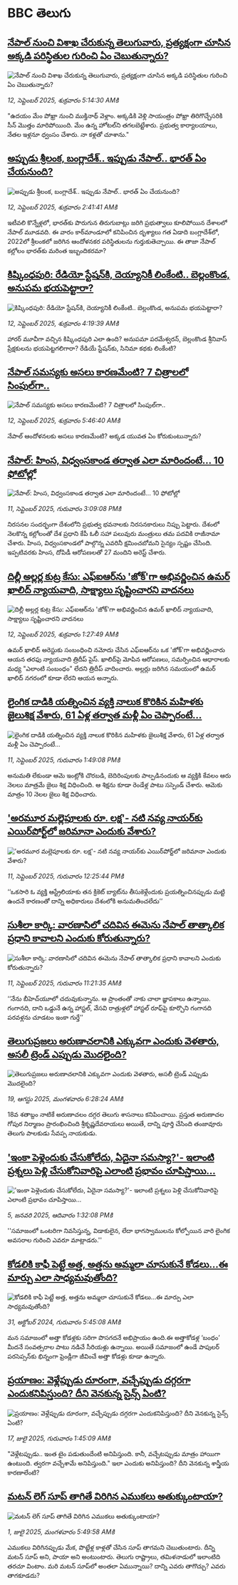 # BBC తెలుగు## [నేపాల్ నుంచి విశాఖ చేరుకున్న తెలుగువారు, ప్రత్యక్షంగా చూసిన అక్కడి పరిస్థితుల గురించి ఏం చెబుతున్నారు? ](https://www.bbc.com/telugu/articles/cr4q2l5yg1vo?at_medium=RSS&at_campaign=rss?at_campaign=githubrss)![నేపాల్ నుంచి విశాఖ చేరుకున్న తెలుగువారు, ప్రత్యక్షంగా చూసిన అక్కడి పరిస్థితుల గురించి ఏం చెబుతున్నారు? ](https://ichef.bbci.co.uk/ace/ws/240/cpsprodpb/ae8c/live/171a20a0-8f96-11f0-8aff-712b773d3144.jpg)_12, సెప్టెంబర్ 2025, శుక్రవారం 5:14:30 AMకి_"ఉదయం మేం పోఖ్రా నుంచి ముక్తినాథ్ వెళ్లాం. అక్కడికి వెళ్లి సాయంత్రం పోఖ్రా తిరిగొచ్చేసరికి సీన్ మొత్తం మారిపోయింది. మేం ఉన్న హోటల్‌ని తగలబెట్టేశారు. ప్రభుత్వ కార్యాలయాలు, నేతల ఇళ్లనూ ధ్వంసం చేశారు. నా కళ్లతో చూశాను."## [అప్పుడు శ్రీలంక, బంగ్లాదేశ్.. ఇప్పుడు నేపాల్.. భారత్ ఏం చేయనుంది?](https://www.bbc.com/telugu/articles/c8643npw84xo?at_medium=RSS&at_campaign=rss?at_campaign=githubrss)![అప్పుడు శ్రీలంక, బంగ్లాదేశ్.. ఇప్పుడు నేపాల్.. భారత్ ఏం చేయనుంది?](https://ichef.bbci.co.uk/ace/ws/240/cpsprodpb/45c2/live/67499cf0-8f18-11f0-84c8-99de564f0440.jpg)_12, సెప్టెంబర్ 2025, శుక్రవారం 2:41:41 AMకి_ఇటీవలి కొన్నేళ్లలో, భారత్‌కు పొరుగున తిరుగుబాట్లు జరిగి ప్రభుత్వాలు కూలిపోయిన దేశాలలో నేపాల్ మూడవది. ఈ వారం కాఠ్‌మాండూలో కనిపించిన దృశ్యాలు గత ఏడాది బంగ్లాదేశ్‌లో, 2022లో శ్రీలంకలో జరిగిన ఆందోళనకర పరిస్థితులను గుర్తుకుతెచ్చాయి. ఈ తాజా నేపాల్ కల్లోలం భారత్‌కు మరింత ఇబ్బందికరమా?## [కిష్కింధపురి: రేడియో స్టేషన్‌కి, దెయ్యానికీ లింకేంటి.. బెల్లంకొండ, అనుపమ భయపెట్టారా?](https://www.bbc.com/telugu/articles/c98e1dl5rw1o?at_medium=RSS&at_campaign=rss?at_campaign=githubrss)![కిష్కింధపురి: రేడియో స్టేషన్‌కి, దెయ్యానికీ లింకేంటి.. బెల్లంకొండ, అనుపమ భయపెట్టారా?](https://ichef.bbci.co.uk/ace/ws/240/cpsprodpb/d081/live/405389f0-8f8e-11f0-965e-3d9a26f202e5.png)_12, సెప్టెంబర్ 2025, శుక్రవారం 4:19:39 AMకి_హారర్ మూవీగా వచ్చిన కిష్కింధపురి ఎలా ఉంది? అనుపమా పరమేశ్వరన్, బెల్లంకొండ శ్రీనివాస్ ప్రేక్షకులను భయపెట్టగలిగారా? రేడియే స్టేషన్‌కు, సినిమా కథకు లింకేంటి?## [నేపాల్‌ సమస్యకు అసలు కారణమేంటి? 7 చిత్రాలలో సింపుల్‌గా..](https://www.bbc.com/telugu/articles/cg5ed2dvey2o?at_medium=RSS&at_campaign=rss?at_campaign=githubrss)![నేపాల్‌ సమస్యకు అసలు కారణమేంటి? 7 చిత్రాలలో సింపుల్‌గా..](https://ichef.bbci.co.uk/ace/standard/240/cpsprodpb/b2b5/live/aa2f20c0-8fa0-11f0-9cf6-cbf3e73ce2b9.jpg)_12, సెప్టెంబర్ 2025, శుక్రవారం 5:46:40 AMకి_నేపాల్ ఆందోళనలకు అసలు కారణమేంటి? అక్కడ యువత ఏం కోరుకుంటున్నారు?## [నేపాల్: హింస, విధ్వంసకాండ తర్వాత ఎలా మారిందంటే... 10 ఫోటోల్లో ](https://www.bbc.com/telugu/articles/c3w5803n2j8o?at_medium=RSS&at_campaign=rss?at_campaign=githubrss)![నేపాల్: హింస, విధ్వంసకాండ తర్వాత ఎలా మారిందంటే... 10 ఫోటోల్లో ](https://ichef.bbci.co.uk/ace/standard/240/cpsprodpb/2708/live/d39b8f20-8f23-11f0-9cf6-cbf3e73ce2b9.jpg)_11, సెప్టెంబర్ 2025, గురువారం 3:09:08 PMకి_నిరసనల సందర్భంగా దేశంలోని ప్రభుత్వ భవనాలకు నిరసనకారులు నిప్పు పెట్టారు.
దేశంలో నెలకొన్న కల్లోలంతో దేశ ప్రధాని కేపీ ఓలీ సహా పలువురు మంత్రులు తమ పదవికి రాజీనామా చేశారు. హింస, విధ్వంసకాండలో పాల్గొన్న ఎవరినీ క్షమించబోమని సైన్యం స్పష్టం చేసింది. ఇప్పటివరకు హింస, దోపిడీ ఆరోపణలతో 27 మందిని అరెస్ట్ చేశారు.## [దిల్లీ అల్లర్ల కుట్ర కేసు: ఎఫ్‌ఐఆర్‌ను 'జోక్'గా అభివర్ణించిన ఉమర్ ఖాలిద్ న్యాయవాది, సాక్ష్యాలు సృష్టించారని వాదనలు](https://www.bbc.com/telugu/articles/cy7y5g721vdo?at_medium=RSS&at_campaign=rss?at_campaign=githubrss)![దిల్లీ అల్లర్ల కుట్ర కేసు: ఎఫ్‌ఐఆర్‌ను 'జోక్'గా అభివర్ణించిన ఉమర్ ఖాలిద్ న్యాయవాది, సాక్ష్యాలు సృష్టించారని వాదనలు](https://ichef.bbci.co.uk/ace/ws/240/cpsprodpb/a486/live/cb0528c0-87c7-11f0-9cf6-cbf3e73ce2b9.jpg)_12, సెప్టెంబర్ 2025, శుక్రవారం 1:27:49 AMకి_ఉమర్ ఖాలిద్ అరెస్టుకు సంబంధించి నమోదు చేసిన ఎఫ్‌ఐఆర్‌ను ఒక 'జోక్'గా అభివర్ణించారు ఆయన తరఫు న్యాయవాది త్రిదీప్ పైస్. ఖాలిద్‌పై మోపిన ఆరోపణలు, సమర్పించిన ఆధారాలకు మధ్య "ఎలాంటి సంబంధం" లేదని త్రిదీప్ వాదించారు. అల్లర్లు జరిగిన సమయంలో ఉమర్ ఖాలిద్ నగరంలో కూడా లేరని ఆయన అన్నారు.## [లైంగిక దాడికి యత్నించిన వ్యక్తి నాలుక కొరికిన మహిళకు జైలుశిక్ష వేశారు, 61 ఏళ్ల తర్వాత మళ్లీ ఏం చెప్పారంటే...](https://www.bbc.com/telugu/articles/cp8jq3r1lj6o?at_medium=RSS&at_campaign=rss?at_campaign=githubrss)![లైంగిక దాడికి యత్నించిన వ్యక్తి నాలుక కొరికిన మహిళకు జైలుశిక్ష వేశారు, 61 ఏళ్ల తర్వాత మళ్లీ ఏం చెప్పారంటే...](https://ichef.bbci.co.uk/ace/ws/240/cpsprodpb/d04e/live/aeeda8a0-8e3f-11f0-9cf6-cbf3e73ce2b9.jpg)_11, సెప్టెంబర్ 2025, గురువారం 1:49:08 PMకి_అనుమతి లేకుండా ఆమె ఇంట్లోకి చొరబడి, బెదిరింపులకు పాల్పడినందుకు ఆ వ్యక్తికి కేవలం ఆరు నెలలు మాత్రమే జైలు శిక్ష విధించింది. ఆ శిక్షను కూడా రెండేళ్ల పాటు సస్పెండ్ చేశారు. ఆమెకు మాత్రం 10 నెలల జైలు శిక్ష విధించారు.## ['అరమూర మల్లెపూలకు రూ. లక్ష'- నటి నవ్య నాయర్‌కు ఎయిర్‌పోర్ట్‌లో జరిమానా ఎందుకు వేశారు?](https://www.bbc.com/telugu/articles/cgl1yprg574o?at_medium=RSS&at_campaign=rss?at_campaign=githubrss)!['అరమూర మల్లెపూలకు రూ. లక్ష'- నటి నవ్య నాయర్‌కు ఎయిర్‌పోర్ట్‌లో జరిమానా ఎందుకు వేశారు?](https://ichef.bbci.co.uk/ace/standard/240/cpsprodpb/eb10/live/111d23e0-8f0b-11f0-b391-6936825093bd.jpg)_11, సెప్టెంబర్ 2025, గురువారం 12:25:44 PMకి_‘‘ఒకసారి ఓ వ్యక్తి ఆస్ట్రేలియాకు తన క్రికెట్ బ్యాట్‌ను తీసుకెళ్లేందుకు ప్రయత్నించినప్పుడు మట్టి ఉందనే కారణంతో దాన్ని అధికారులు దేశంలోకి అనుమతించలేదు’’## [సుశీలా కార్కి: వారణాసిలో చదివిన ఈమెను నేపాల్‌ తాత్కాలిక ప్రధాని కావాలని ఎందుకు కోరుతున్నారు?](https://www.bbc.com/telugu/articles/cp8wk1np2g1o?at_medium=RSS&at_campaign=rss?at_campaign=githubrss)![సుశీలా కార్కి: వారణాసిలో చదివిన ఈమెను నేపాల్‌ తాత్కాలిక ప్రధాని కావాలని ఎందుకు కోరుతున్నారు?](https://ichef.bbci.co.uk/ace/ws/240/cpsprodpb/256f/live/92b72650-8efa-11f0-ad1d-477615c292d0.jpg)_11, సెప్టెంబర్ 2025, గురువారం 11:21:35 AMకి_‘‘నేను బీహెచ్‌యూలో చదువుకున్నాను. ఆ ప్రాంతంతో నాకు చాలా జ్ఞాపకాలు ఉన్నాయి. గంగానది, దాని ఒడ్డునే ఉన్న హాస్టల్, వేసవి రాత్రుళ్లలో హాస్టల్ రూఫ్‌పై కూర్చొని గంగానది పరవళ్లను చూడటం ఇంకా గుర్తే’’## [తెలుగుప్రజలు అరుణాచలానికి ఎక్కువగా ఎందుకు వెళతారు, అసలీ ట్రెండ్ ఎప్పుడు మొదలైంది? ](https://www.bbc.com/telugu/articles/c8jp32zrzxpo?at_medium=RSS&at_campaign=rss?at_campaign=githubrss)![తెలుగుప్రజలు అరుణాచలానికి ఎక్కువగా ఎందుకు వెళతారు, అసలీ ట్రెండ్ ఎప్పుడు మొదలైంది? ](https://ichef.bbci.co.uk/ace/ws/240/cpsprodpb/cf2d/live/01932bf0-7d85-11f0-98a0-956f61945264.jpg)_19, ఆగస్టు 2025, మంగళవారం 6:28:24 AMకి_18వ శతాబ్దం నాటికే అరుణాచలం దగ్గర తెలుగు శాసనాలు కనిపించాయి. ప్రస్తుత అరుణాచల గోపుర నిర్మాణం ప్రారంభించింది శ్రీకృష్ణదేవరాయలు అయితే, దాన్ని పూర్తి చేసింది తంజావూరు తెలుగు పాలకుడు సేవప్ప నాయకుడు.## ['ఇంకా పెళ్లెందుకు చేసుకోలేదు, ఏదైనా సమస్యా?'- ఇలాంటి ప్రశ్నలు పెళ్లి చేసుకోనివారిపై ఎలాంటి ప్రభావం చూపిస్తాయి... ](https://www.bbc.com/telugu/articles/cgq1w3lz7yyo?at_medium=RSS&at_campaign=rss?at_campaign=githubrss)!['ఇంకా పెళ్లెందుకు చేసుకోలేదు, ఏదైనా సమస్యా?'- ఇలాంటి ప్రశ్నలు పెళ్లి చేసుకోనివారిపై ఎలాంటి ప్రభావం చూపిస్తాయి... ](https://ichef.bbci.co.uk/ace/ws/240/cpsprodpb/f6de/live/72c94a60-cb3e-11ef-87df-d575b9a434a4.jpg)_5, జనవరి 2025, ఆదివారం 1:32:08 PMకి_''సమాజంలో ఒంటరిగా నివసిస్తున్న, విడాకులైన, లేదా భాగస్వాములను కోల్పోయిన వారి లైంగిక అవసరాల గురించి ఎవరూ మాట్లాడరు.''## [కోడలికి కాఫీ పెట్టే అత్త, అత్తను అమ్మలా చూసుకునే కోడలు...ఈ మార్పు ఎలా సాధ్యమవుతోంది?](https://www.bbc.com/telugu/articles/c1l41zl8el2o?at_medium=RSS&at_campaign=rss?at_campaign=githubrss)![కోడలికి కాఫీ పెట్టే అత్త, అత్తను అమ్మలా చూసుకునే కోడలు...ఈ మార్పు ఎలా సాధ్యమవుతోంది?](https://ichef.bbci.co.uk/ace/ws/240/cpsprodpb/2b61/live/9176a6d0-8b0e-11ef-a81b-b1eda9741da3.jpg)_31, అక్టోబర్ 2024, గురువారం 5:45:08 AMకి_మన సమాజంలో అత్తా కోడళ్లకు సరిగా పొసగదనే అభిప్రాయం ఉంది.ఈ అత్తాకోడళ్ల ‘బంధం’ మీదనే సంవత్సరాల పాటు నడిచే సీరియళ్లు ఉన్నాయి. అయితే సమాజంలో ఉండే పాపులర్ పరసెప్సన్‌కు భిన్నంగా ఫ్రెండ్లీగా జీవించే అత్తా కోడళ్లు కూడా ఉన్నారు.## [ప్రయాణం: వెళ్లేప్పుడు దూరంగా, వచ్చేప్పుడు దగ్గరగా ఎందుకనిపిస్తుంది? దీని వెనకున్న సైన్స్ ఏంటి?](https://www.bbc.com/telugu/articles/c0l4y727n1jo?at_medium=RSS&at_campaign=rss?at_campaign=githubrss)![ప్రయాణం: వెళ్లేప్పుడు దూరంగా, వచ్చేప్పుడు దగ్గరగా ఎందుకనిపిస్తుంది? దీని వెనకున్న సైన్స్ ఏంటి?](https://ichef.bbci.co.uk/ace/ws/240/cpsprodpb/054c/live/6957c010-62b0-11f0-8e78-11023c48a856.png)_17, జులై 2025, గురువారం 1:45:09 AMకి_"వెళ్లేటప్పుడు.. ఇంత టైం పడుతుందేంటి అనిపిస్తుంది. కానీ, వచ్చేటప్పుడు మాత్రం హాయిగా ఉంటుంది. త్వరగా వచ్చేశామే అనిపిస్తుంది." ఇలా ఎందుకు అనిపిస్తుంది? దీని వెనకున్న శాస్త్రీయ కారణాలేంటి?## [మటన్ లెగ్ సూప్ తాగితే విరిగిన ఎముకలు అతుక్కుంటాయా?](https://www.bbc.com/telugu/articles/c0l4g92j8kzo?at_medium=RSS&at_campaign=rss?at_campaign=githubrss)![మటన్ లెగ్ సూప్ తాగితే విరిగిన ఎముకలు అతుక్కుంటాయా?](https://ichef.bbci.co.uk/ace/ws/240/cpsprodpb/b31e/live/cce532c0-6d41-11f0-9462-bb509dc78127.jpg)_1, జులై 2025, మంగళవారం 5:49:58 AMకి_ఎముకలు విరిగినప్పుడు మేక, పొట్టేళ్ల కాళ్లతో చేసిన సూప్ తాగమని చెబుతుంటారు. దీన్ని మటన్ సూప్ అని, పాయా అని అంటుంటారు. తెలుగు రాష్ట్రాలు, తమిళనాడులో ఇలాంటిది తరచూ వింటాం. మరి మటన్ సూప్‌లో అంతలా ఏమున్నాయి? దాన్ని ఎవరు తాగొచ్చు? ఎవరు తాగకూడదు?